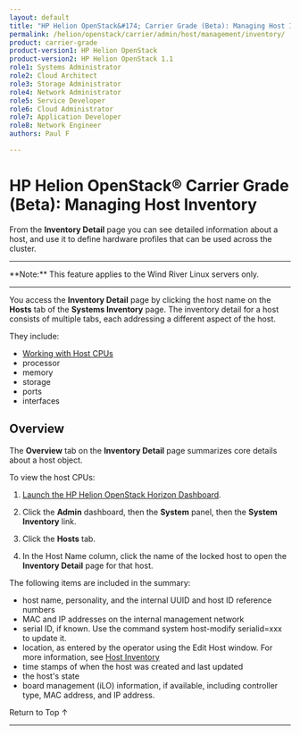 ```yaml
---
layout: default
title: "HP Helion OpenStack&#174; Carrier Grade (Beta): Managing Host Inventory"
permalink: /helion/openstack/carrier/admin/host/management/inventory/
product: carrier-grade
product-version1: HP Helion OpenStack
product-version2: HP Helion OpenStack 1.1
role1: Systems Administrator 
role2: Cloud Architect 
role3: Storage Administrator 
role4: Network Administrator 
role5: Service Developer 
role6: Cloud Administrator 
role7: Application Developer 
role8: Network Engineer 
authors: Paul F

---
```

<!--UNDER REVISION-->

<script>

function PageRefresh {
onLoad="window.refresh"
}

PageRefresh();

</script>

<!-- <p style="font-size: small;"> <a href="/helion/openstack/carrier/services/imaging/overview/">&#9664; PREV</a> | <a href="/helion/openstack/carrier/services/overview/">&#9650; UP</a> | <a href="/helion/openstack/carrier/services/object/overview/"> NEXT &#9654</a> </p> -->

# HP Helion OpenStack&#174; Carrier Grade (Beta): Managing Host Inventory
<!-- From the Titanium Server Admin Guide -->

From the **Inventory Detail** page you can see detailed information about a host, and use it to define hardware profiles that can be used across the cluster.

<hr>
**Note:** This feature applies to the Wind River Linux servers only.
<hr>

You access the **Inventory Detail** page by clicking the host name on the **Hosts** tab of the **Systems Inventory** page. The inventory detail for a host consists of multiple tabs, each addressing a different aspect of the host. 

They include:

* [Working with Host CPUs](/helion/openstack/carrier/admin/host/management/inventory/processor/)
* processor
* memory
* storage
* ports
* interfaces

## Overview

The **Overview** tab on the **Inventory Detail** page summarizes core details about a host object.

To view the host CPUs:

1. [Launch the HP Helion OpenStack Horizon Dashboard](/helion/openstack/carrier/dashboard/login/).

2. Click the **Admin** dashboard, then the **System** panel, then the **System Inventory** link.

3. Click the **Hosts** tab.

4. In the Host Name column, click the name of the locked host to open the **Inventory Detail** page for that host.

The following items are included in the summary:

* host name, personality, and the internal UUID and host ID reference numbers
* MAC and IP addresses on the internal management network
* serial ID, if known. Use the command system host-modify <hostname> serialid=xxx to update it.
* location, as entered by the operator using the Edit Host window. For more information, see [Host Inventory](/helion/openstack/carrier/admin/host/management/inventory/host/)
* time stamps of when the host was created and last updated
* the host's state
* board management (iLO) information, if available, including controller type, MAC address, and IP address.

<a href="#top" style="padding:14px 0px 14px 0px; text-decoration: none;"> Return to Top &#8593; </a>
 
----